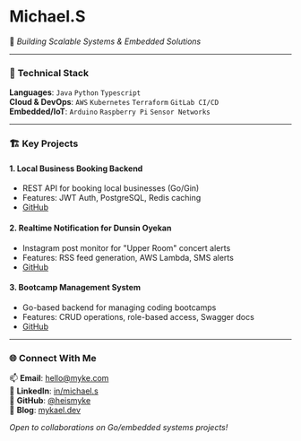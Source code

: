 # Michael.S 
🚀 *Building Scalable Systems & Embedded Solutions*

---

### 🔧 **Technical Stack**  
**Languages**: `Java` `Python` `Typescript`  
**Cloud & DevOps**: `AWS` `Kubernetes` `Terraform` `GitLab CI/CD`  
**Embedded/IoT**: `Arduino` `Raspberry Pi` `Sensor Networks`  

---

### 🏗️ **Key Projects**  

#### 1. **Local Business Booking Backend**  
   - REST API for booking local businesses (Go/Gin)  
   - Features: JWT Auth, PostgreSQL, Redis caching  
   - [GitHub](https://github.com/heismyke/local_business_booking_backend)  

#### 2. **Realtime Notification for Dunsin Oyekan**  
   - Instagram post monitor for "Upper Room" concert alerts  
   - Features: RSS feed generation, AWS Lambda, SMS alerts  
   - [GitHub](https://github.com/heismyke/upperroom-api-gateway/tree/main)  

#### 3. **Bootcamp Management System**  
   - Go-based backend for managing coding bootcamps  
   - Features: CRUD operations, role-based access, Swagger docs  
   - [GitHub](https://github.com/heismyke/bootcamp_v1) 

---

### 🌐 **Connect With Me**  
📫 **Email**: [hello@myke.com](mailto:mickienorman5@gmail.com)  
💼 **LinkedIn**: [in/michael.s](https://www.linkedin.com/in/michael-shekwolo-8402111aa/)  
🐙 **GitHub**: [@heismyke](https://github.com/heismyke)  
📝 **Blog**: [mykael.dev](https://mykael.me)  

*Open to collaborations on Go/embedded systems projects!*

